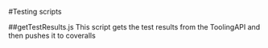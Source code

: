 #Testing scripts

##getTestResults.js
This script gets the test results from the ToolingAPI and then pushes it to coveralls
